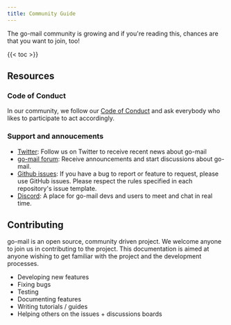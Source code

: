 ```yaml
---
title: Community Guide
---
```


The go-mail community is growing and if you're reading this, chances are that you want to join, too!

{{< toc >}}

## Resources

### Code of Conduct

In our community, we follow our [Code of Conduct](https://github.com/wneessen/go-mail/blob/main/CODE_OF_CONDUCT.md) and
ask everybody who likes to participate to act accordingly.

### Support and annoucements

* [Twitter](https://twitter.com/gomail_dev): Follow us on Twitter to receive recent news about go-mail
* [go-mail forum](https://github.com/wneessen/go-mail/discussions): Receive announcements and 
  start discussions about go-mail.
* [Github issues](https://github.com/wneessen/go-mail/issues): If you have a bug to report or feature to request, please 
  use GitHub issues. Please respect the rules specified in each repository's issue template.
* [Discord](https://discord.gg/zSUeBrsFPB): A place for go-mail devs and users to meet and chat in real time.

## Contributing

go-mail is an open source, community driven project. We welcome anyone to join us in contributing to the project. This
documentation is aimed at anyone wishing to get familiar with the project and the development processes.

* Developing new features
* Fixing bugs
* Testing
* Documenting features
* Writing tutorials / guides
* Helping others on the issues + discussions boards

<!-- https://crwd.in/go-mail //-->